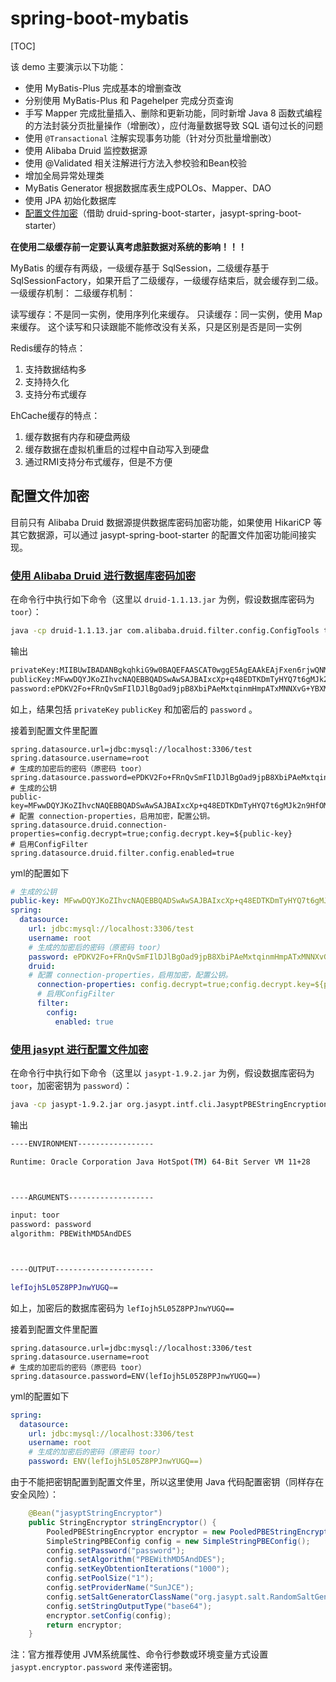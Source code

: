 # spring-boot-mybatis

[TOC]



该 demo 主要演示以下功能：

- 使用 MyBatis-Plus 完成基本的增删查改
- 分别使用 MyBatis-Plus 和 Pagehelper 完成分页查询
- 手写 Mapper 完成批量插入、删除和更新功能，同时新增 Java 8 函数式编程的方法封装分页批量操作（增删改），应付海量数据导致 SQL 语句过长的问题
- 使用 `@Transactional` 注解实现事务功能（针对分页批量增删改）
- 使用 Alibaba Druid 监控数据源
- 使用 @Validated 相关注解进行方法入参校验和Bean校验
- 增加全局异常处理类
- MyBatis Generator 根据数据库表生成POLOs、Mapper、DAO
- 使用 JPA 初始化数据库
- [配置文件加密](#配置文件加密)（借助 druid-spring-boot-starter，jasypt-spring-boot-starter）



**在使用二级缓存前一定要认真考虑脏数据对系统的影响！！！**

MyBatis 的缓存有两级，一级缓存基于 SqlSession，二级缓存基于 SqlSessionFactory，如果开启了二级缓存，一级缓存结束后，就会缓存到二级。
一级缓存机制：
二级缓存机制：


读写缓存：不是同一实例，使用序列化来缓存。
只读缓存：同一实例，使用 Map 来缓存。
这个读写和只读跟能不能修改没有关系，只是区别是否是同一实例

Redis缓存的特点：

1. 支持数据结构多
2. 支持持久化
3. 支持分布式缓存

EhCache缓存的特点：

1. 缓存数据有内存和硬盘两级
2. 缓存数据在虚拟机重启的过程中自动写入到硬盘
3. 通过RMI支持分布式缓存，但是不方便



## 配置文件加密

目前只有 Alibaba Druid 数据源提供数据库密码加密功能，如果使用 HikariCP 等其它数据源，可以通过 jasypt-spring-boot-starter 的配置文件加密功能间接实现。

### [使用 Alibaba Druid 进行数据库密码加密](https://github.com/alibaba/druid/wiki/%E5%B8%B8%E8%A7%81%E9%97%AE%E9%A2%98)

在命令行中执行如下命令（这里以 `druid-1.1.13.jar` 为例，假设数据库密码为 `toor`）：

```bash
java -cp druid-1.1.13.jar com.alibaba.druid.filter.config.ConfigTools toor
```

输出

```bash
privateKey:MIIBUwIBADANBgkqhkiG9w0BAQEFAASCAT0wggE5AgEAAkEAjFxen6rjwQNMoOZPIdhDu3qAwmTaf0d84y1W0+24VWYYga2qiKSksRmhE1EWkY9xWlbJdJ3AfnVe80U09cH7+QIDAQABAkAVKhByjvgMsIyrbk7cUZnU+SHVLhPsQUFJmBqRljTHW4YZ77UOX0MXUVH/5cdKufEkGmwfSm9sqPPKS48qgnApAiEA1kW8BMbs8/Yq+JB0HuwZi+3X/8Spbw69vLYnWWmYJrsCIQCnsd8gB40QQV9DFbPMXunNOgrUAVXphrY5IglAKdXu2wIgFCjfdbuZk6J3jIdaxYYFKUspZWEFZ/OFGnow3ZK3w/0CIH0ns28kM5O+NmrK97W/4J7agtpXZNc1QyrAzEam8pOhAiAWlUubYVEuQGebej9no16aox6cH9FU/5sH6KuMGdzdGw==
publicKey:MFwwDQYJKoZIhvcNAQEBBQADSwAwSAJBAIxcXp+q48EDTKDmTyHYQ7t6gMJk2n9HfOMtVtPtuFVmGIGtqoikpLEZoRNRFpGPcVpWyXSdwH51XvNFNPXB+/kCAwEAAQ==
password:ePDKV2Fo+FRnQvSmFIlDJlBgOad9jpB8XbiPAeMxtqinmHmpATxMNNXvG+YBXM93xGTE0haigD27OS8+FMc6CQ==
```

如上，结果包括 `privateKey` `publicKey` 和加密后的 `password` 。

接着到配置文件里配置

```properties
spring.datasource.url=jdbc:mysql://localhost:3306/test
spring.datasource.username=root
# 生成的加密后的密码（原密码 toor）
spring.datasource.password=ePDKV2Fo+FRnQvSmFIlDJlBgOad9jpB8XbiPAeMxtqinmHmpATxMNNXvG+YBXM93xGTE0haigD27OS8+FMc6CQ==
# 生成的公钥
public-key=MFwwDQYJKoZIhvcNAQEBBQADSwAwSAJBAIxcXp+q48EDTKDmTyHYQ7t6gMJk2n9HfOMtVtPtuFVmGIGtqoikpLEZoRNRFpGPcVpWyXSdwH51XvNFNPXB+/kCAwEAAQ==
# 配置 connection-properties，启用加密，配置公钥。
spring.datasource.druid.connection-properties=config.decrypt=true;config.decrypt.key=${public-key}
# 启用ConfigFilter
spring.datasource.druid.filter.config.enabled=true
```

yml的配置如下

```yml
# 生成的公钥
public-key: MFwwDQYJKoZIhvcNAQEBBQADSwAwSAJBAIxcXp+q48EDTKDmTyHYQ7t6gMJk2n9HfOMtVtPtuFVmGIGtqoikpLEZoRNRFpGPcVpWyXSdwH51XvNFNPXB+/kCAwEAAQ==
spring:
  datasource:
    url: jdbc:mysql://localhost:3306/test
    username: root
    # 生成的加密后的密码（原密码 toor）
    password: ePDKV2Fo+FRnQvSmFIlDJlBgOad9jpB8XbiPAeMxtqinmHmpATxMNNXvG+YBXM93xGTE0haigD27OS8+FMc6CQ==
    druid:
    # 配置 connection-properties，启用加密，配置公钥。
      connection-properties: config.decrypt=true;config.decrypt.key=${public-key}
      # 启用ConfigFilter
      filter:
        config:
          enabled: true
```

### [使用 jasypt 进行配置文件加密](https://github.com/ulisesbocchio/jasypt-spring-boot)

在命令行中执行如下命令（这里以 `jasypt-1.9.2.jar` 为例，假设数据库密码为 `toor`，加密密钥为 `password`）：

```bash
java -cp jasypt-1.9.2.jar org.jasypt.intf.cli.JasyptPBEStringEncryptionCLI input="toor" password=20190518 algorithm=PBEWithMD5AndDES
```

输出

```bash
----ENVIRONMENT-----------------

Runtime: Oracle Corporation Java HotSpot(TM) 64-Bit Server VM 11+28



----ARGUMENTS-------------------

input: toor
password: password
algorithm: PBEWithMD5AndDES



----OUTPUT----------------------

lefIojh5L05Z8PPJnwYUGQ==
```

如上，加密后的数据库密码为 `lefIojh5L05Z8PPJnwYUGQ==`

接着到配置文件里配置

```properties
spring.datasource.url=jdbc:mysql://localhost:3306/test
spring.datasource.username=root
# 生成的加密后的密码（原密码 toor）
spring.datasource.password=ENV(lefIojh5L05Z8PPJnwYUGQ==)
```

yml的配置如下

```yml
spring:
  datasource:
    url: jdbc:mysql://localhost:3306/test
    username: root
    # 生成的加密后的密码（原密码 toor）
    password: ENV(lefIojh5L05Z8PPJnwYUGQ==)
```

由于不能把密钥配置到配置文件里，所以这里使用 Java 代码配置密钥（同样存在安全风险）：

```java
	@Bean("jasyptStringEncryptor")
    public StringEncryptor stringEncryptor() {
        PooledPBEStringEncryptor encryptor = new PooledPBEStringEncryptor();
        SimpleStringPBEConfig config = new SimpleStringPBEConfig();
        config.setPassword("password");
        config.setAlgorithm("PBEWithMD5AndDES");
        config.setKeyObtentionIterations("1000");
        config.setPoolSize("1");
        config.setProviderName("SunJCE");
        config.setSaltGeneratorClassName("org.jasypt.salt.RandomSaltGenerator");
        config.setStringOutputType("base64");
        encryptor.setConfig(config);
        return encryptor;
    }
```

注：官方推荐使用 JVM系统属性、命令行参数或环境变量方式设置 `jasypt.encryptor.password` 来传递密钥。